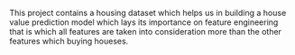 This project contains a housing dataset which helps us in building a house value prediction model which lays its importance on feature engineering that is which all features are taken into consideration more than the other features which buying houeses.
